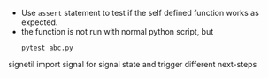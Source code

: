 - Use `assert` statement to test if the self defined function works as expected.
- the function is not run with normal python script, but 
	```
	pytest abc.py
	```


signetil
import signal
for signal state and trigger different next-steps
